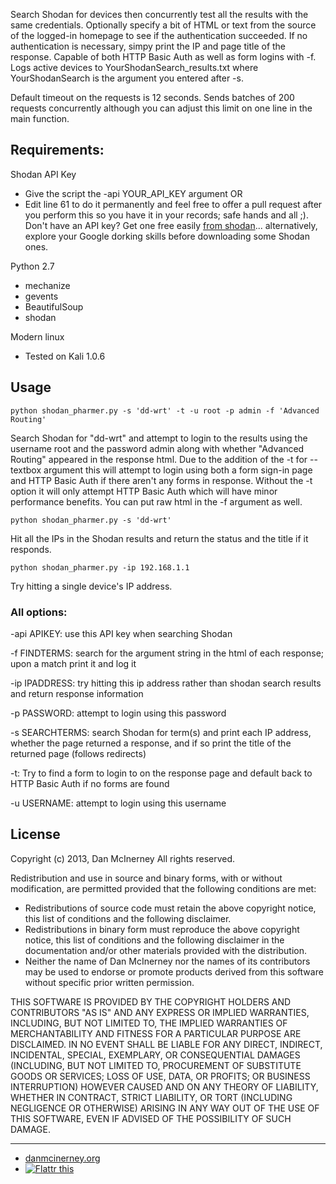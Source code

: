Search Shodan for devices then concurrently test all the results with the same credentials. Optionally specify a bit of HTML or text from the source of the logged-in homepage to see if the authentication succeeded. If no authentication is necessary, simpy print the IP and page title of the response. Capable of both HTTP Basic Auth as well as form logins with -f. Logs active devices to YourShodanSearch_results.txt where YourShodanSearch is the argument you entered after -s.

Default timeout on the requests is 12 seconds. Sends batches of 200 requests concurrently although you can adjust this limit on one line in the main function. 


Requirements:
-----

Shodan API Key
* Give the script the -api YOUR_API_KEY argument OR
* Edit line 61 to do it permanently and feel free to offer a pull request after you perform this so you have it in your records; safe hands and all ;). Don't have an API key? Get one free easily [from shodan](http://www.shodanhq.com/account/register)... alternatively, explore your Google dorking skills before downloading some Shodan ones.

Python 2.7
* mechanize
* gevents
* BeautifulSoup
* shodan

Modern linux
* Tested on Kali 1.0.6

Usage
-----

``` shell
python shodan_pharmer.py -s 'dd-wrt' -t -u root -p admin -f 'Advanced Routing'
```
Search Shodan for "dd-wrt" and attempt to login to the results using the username root and the password admin along with whether "Advanced Routing" appeared in the response html. Due to the addition of the -t for --textbox argument this will attempt to login using both a form sign-in page and HTTP Basic Auth if there aren't any forms in response. Without the -t option it will only attempt HTTP Basic Auth which will have minor performance benefits. You can put raw html in the -f argument as well.


``` shell
python shodan_pharmer.py -s 'dd-wrt'
```
Hit all the IPs in the Shodan results and return the status and the title if it responds.


``` shell
python shodan_pharmer.py -ip 192.168.1.1 
```
Try hitting a single device's IP address.


### All options:

-api APIKEY: use this API key when searching Shodan

-f FINDTERMS: search for the argument string in the html of each response; upon a match print it and log it

-ip IPADDRESS: try hitting this ip address rather than shodan search results and return response information

-p PASSWORD: attempt to login using this password

-s SEARCHTERMS: search Shodan for term(s) and print each IP address, whether the page returned a response, and if so print the title of the returned page (follows redirects)

-t: Try to find a form to login to on the response page and default back to HTTP Basic Auth if no forms are found 

-u USERNAME: attempt to login using this username


License
-------

Copyright (c) 2013, Dan McInerney
All rights reserved.

Redistribution and use in source and binary forms, with or without
modification, are permitted provided that the following conditions are met:
* Redistributions of source code must retain the above copyright notice, this list of conditions and the following disclaimer.
* Redistributions in binary form must reproduce the above copyright notice, this list of conditions and the following disclaimer in the documentation and/or other materials provided with the distribution.
* Neither the name of Dan McInerney nor the names of its contributors may be used to endorse or promote products derived from this software without specific prior written permission.

THIS SOFTWARE IS PROVIDED BY THE COPYRIGHT HOLDERS AND CONTRIBUTORS "AS IS" AND
ANY EXPRESS OR IMPLIED WARRANTIES, INCLUDING, BUT NOT LIMITED TO, THE IMPLIED
WARRANTIES OF MERCHANTABILITY AND FITNESS FOR A PARTICULAR PURPOSE ARE
DISCLAIMED. IN NO EVENT SHALL <COPYRIGHT HOLDER> BE LIABLE FOR ANY
DIRECT, INDIRECT, INCIDENTAL, SPECIAL, EXEMPLARY, OR CONSEQUENTIAL DAMAGES
(INCLUDING, BUT NOT LIMITED TO, PROCUREMENT OF SUBSTITUTE GOODS OR SERVICES;
LOSS OF USE, DATA, OR PROFITS; OR BUSINESS INTERRUPTION) HOWEVER CAUSED AND
ON ANY THEORY OF LIABILITY, WHETHER IN CONTRACT, STRICT LIABILITY, OR TORT
(INCLUDING NEGLIGENCE OR OTHERWISE) ARISING IN ANY WAY OUT OF THE USE OF THIS
SOFTWARE, EVEN IF ADVISED OF THE POSSIBILITY OF SUCH DAMAGE.


***
* [danmcinerney.org](danmcinerney.org)
* [![Flattr this](http://api.flattr.com/button/flattr-badge-large.png)](https://flattr.com/submit/auto?user_id=DanMcInerney&url=https://github.com/DanMcInerney/shodan_pharmer&title=shodan_pharmer&language=&tags=github&category=software) 
